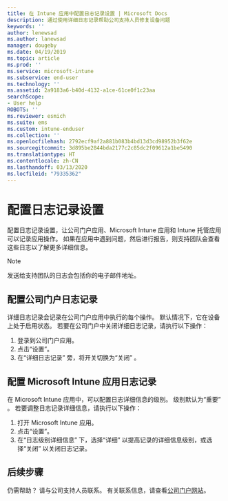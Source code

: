 ```yaml
---
title: 在 Intune 应用中配置日志记录设置 | Microsoft Docs
description: 通过使用详细日志记录帮助公司支持人员修复设备问题
keywords: ''
author: lenewsad
ms.author: lanewsad
manager: dougeby
ms.date: 04/19/2019
ms.topic: article
ms.prod: ''
ms.service: microsoft-intune
ms.subservice: end-user
ms.technology: ''
ms.assetid: 2a9183a6-b40d-4132-a1ce-61ce0f1c23aa
searchScope:
- User help
ROBOTS: ''
ms.reviewer: esmich
ms.suite: ems
ms.custom: intune-enduser
ms.collection: ''
ms.openlocfilehash: 2792ecf9af2a881b083b4bd13d3cd98952b3f62e
ms.sourcegitcommit: 3d895be2844bda2177c2c85dc2f09612a1be5490
ms.translationtype: HT
ms.contentlocale: zh-CN
ms.lasthandoff: 03/13/2020
ms.locfileid: "79335362"
---
```

# <a name="configure-logging-settings"></a>配置日志记录设置

配置日志记录设置，让公司门户应用、Microsoft Intune 应用和 Intune 托管应用可以记录应用操作。 如果在应用中遇到问题，然后进行报告，则支持团队会查看这些日志以了解更多详细信息。 

> [!NOTE]
> 发送给支持团队的日志会包括你的电子邮件地址。  

## <a name="configure-company-portal-logging"></a>配置公司门户日志记录
详细日志记录会记录在公司门户应用中执行的每个操作。 默认情况下，它在设备上处于启用状态。 若要在公司门户中关闭详细日志记录，请执行以下操作：  

1. 登录到公司门户应用。
2. 点击“设置”。 
3. 在“详细日志记录”  旁，将开关切换为“关闭”  。

## <a name="configure-microsoft-intune-app-logging"></a>配置 Microsoft Intune 应用日志记录
在 Microsoft Intune 应用中，可以配置日志详细信息的级别。 级别默认为“重要”  。 若要调整日志记录详细信息，请执行以下操作：  

1. 打开 Microsoft Intune 应用。  
2. 点击“设置”。   
3. 在“日志级别详细信息”  下，选择“详细”  以提高记录的详细信息级别，或选择“关闭”  以关闭日志记录。  

## <a name="next-steps"></a>后续步骤  

仍需帮助？ 请与公司支持人员联系。 有关联系信息，请查看[公司门户网站](https://go.microsoft.com/fwlink/?linkid=2010980)。  
